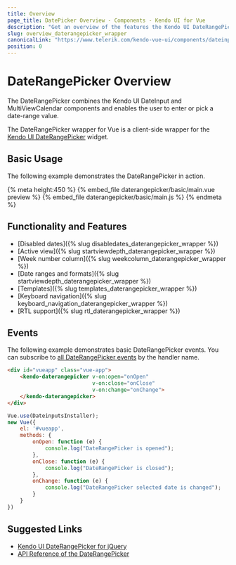 ```yaml
---
title: Overview
page_title: DatePicker Overview - Components - Kendo UI for Vue
description: "Get an overview of the features the Kendo UI DateRangePicker wrapper for Vue delivers and use the component in Vue projects."
slug: overview_daterangepicker_wrapper
canonicalLink: "https://www.telerik.com/kendo-vue-ui/components/dateinputs/daterangepicker/"
position: 0
---
```


<div><WrapperBanner link="/kendo-vue-ui/components/dateinputs/daterangepicker"></WrapperBanner></div>

# DateRangePicker Overview

The DateRangePicker combines the Kendo UI DateInput and MultiViewCalendar components and enables the user to enter or pick a date-range value.

The DateRangePicker wrapper for Vue is a client-side wrapper for the [Kendo UI DateRangePicker](https://docs.telerik.com/kendo-ui/api/javascript/ui/daterangepicker) widget.

<div data-component="StartFreeTrialSection"></div>

## Basic Usage

The following example demonstrates the DateRangePicker in action.

{% meta height:450 %}
{% embed_file daterangepicker/basic/main.vue preview %}
{% embed_file daterangepicker/basic/main.js %}
{% endmeta %}


## Functionality and Features

* [Disabled dates]({% slug disabledates_daterangepicker_wrapper %})
* [Active view]({% slug startviewdepth_daterangepicker_wrapper %})
* [Week number column]({% slug weekcolumn_daterangepicker_wrapper %})
* [Date ranges and formats]({% slug startviewdepth_daterangepicker_wrapper %})
* [Templates]({% slug templates_daterangepicker_wrapper %})
* [Keyboard navigation]({% slug keyboard_navigation_daterangepicker_wrapper %})
* [RTL support]({% slug rtl_daterangepicker_wrapper %})

## Events

The following example demonstrates basic DateRangePicker events. You can subscribe to [all DateRangePicker events](https://docs.telerik.com/kendo-ui/api/javascript/ui/daterangepicker#events) by the handler name.

```html
<div id="vueapp" class="vue-app">
    <kendo-daterangepicker v-on:open="onOpen"
                           v-on:close="onClose"
                           v-on:change="onChange">
    </kendo-daterangepicker>
</div>
```
```js
Vue.use(DateinputsInstaller);
new Vue({
    el: '#vueapp',
    methods: {
        onOpen: function (e) {
            console.log("DateRangePicker is opened");
        },
        onClose: function (e) {
            console.log("DateRangePicker is closed");
        },
        onChange: function (e) {
            console.log("DateRangePicker selected date is changed");
        }
    }
})
```

## Suggested Links

* [Kendo UI DateRangePicker for jQuery](https://docs.telerik.com/kendo-ui/controls/editors/daterangepicker/overview)
* [API Reference of the DateRangePicker](https://docs.telerik.com/kendo-ui/api/javascript/ui/daterangepicker)
